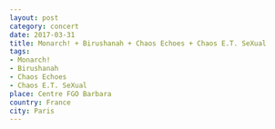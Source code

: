 ```yaml
---
layout: post
category: concert
date: 2017-03-31
title: Monarch! + Birushanah + Chaos Echoes + Chaos E.T. SeXual
tags: 
- Monarch!
- Birushanah
- Chaos Echoes
- Chaos E.T. SeXual
place: Centre FGO Barbara
country: France
city: Paris
---
```


